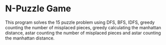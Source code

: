 # N-Puzzle Game

This program solves the 15 puzzle problem using DFS, BFS, IDFS, greedy counting the number of misplaced pieces, greedy calculating the manhattan distance, astar counting the number of misplaced pieces and astar counting the manhattan distance.

